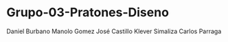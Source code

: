 # Grupo-03-Pratones-Diseno

Daniel Burbano
Manolo Gomez
José Castillo
Klever Simaliza
Carlos Parraga
